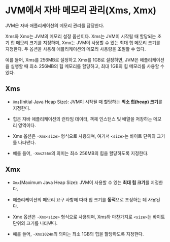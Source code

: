 # JVM에서 자바 메모리 관리(Xms, Xmx)
JVM은 자바 애플리케이션의 메모리 관리를 담당한다.

Xms와 Xmx는 JVM의 메모리 설정 옵션이다. Xms는 JVM이 시작될 때 할당되는 초기 힙 메모리 크기를 지정하며, Xmx는 JVM이 사용할 수 있는 최대 힙 메모리 크기를 지정한다. 두 옵션을 사용해 애플리케이션의 메모리 사용량을 조절할 수 있다.

예를 들어, Xms를 256MB로 설정하고 Xmx를 1GB로 설정하면, JVM은 애플리케이션을 실행할 때 최소 256MB의 힙 메모리를 할당하고, 최대 1GB의 힙 메모리를 사용할 수 있다.

## Xms
* `Xms`(Initial Java Heap Size): JVM이 시작될 때 할당하는 **최소 힙(heap) 크기**를 지정한다.

* 힙은 자바 애플리케이션의 런타임 데이터, 객체 인스턴스 및 배열을 저장하는 메모리 영역이다.

* Xms 옵션은 `-Xms<size>` 형식으로 사용되며, 여기서 `<size>`는 바이트 단위의 크기를 나타낸다.

* 예를 들어, `-Xms256m`의 의미는 최소 256MB의 힙을 할당하도록 지정한다.

## Xmx

* `Xmx`(Maximum Java Heap Size): JVM이 사용할 수 있는 **최대 힙 크기**를 지정한다.

* 애플리케이션의 메모리 요구 사항에 따라 힙 크기를 **동적**으로 조정하는 데 사용된다.

* Xmx 옵션은 `-Xmx<size>` 형식으로 사용되며, Xms와 마찬가지로 `<size>`는 바이트 단위의 크기를 나타낸다.

* 예를 들어, `-Xmx1024m`의 의미는 최소 1GB의 힙을 할당하도록 지정한다.